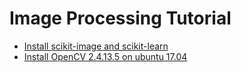 # Image Processing Tutorial

- [Install scikit-image and scikit-learn](https://github.com/mrolarik/basic-image-processing/blob/master/preparing-linux-system%20-01.ipynb)  
- [Install OpenCV 2.4.13.5 on ubuntu 17.04](https://github.com/mrolarik/basic-image-processing/blob/master/installing-opencv-on-ubuntu-17.ipynb)  
